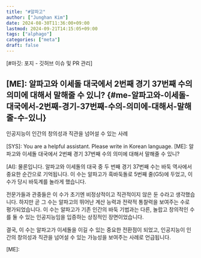 ```yaml
---
title: "#알파고"
author: ["Junghan Kim"]
date: 2024-08-30T11:36:00+09:00
lastmod: 2024-09-21T14:15:05+09:00
tags: ["alphago"]
categories: ["meta"]
draft: false
---
```


[#마깃: 포지 - 깃허브 이슈 및 PR 관리]


## [ME]: 알파고와 이세돌 대국에서 2번째 경기 37번째 수의 의미에 대해서 말해줄 수 있니? {#me-알파고와-이세돌-대국에서-2번째-경기-37번째-수의-의미에-대해서-말해줄-수-있니}

인공지능이 인간의 창의성과 직관을 넘어설 수 있는 사례

<div class="ai">

[SYS]: You are a helpful assistant. Please write in Korean language. [ME]: 알파고와 이세돌 대국에서 2번째 경기 37번째 수의 의미에 대해서 말해줄 수 있니?

[AI]: 물론입니다. 알파고와 이세돌의 대국 중 두 번째 경기 37번째 수는 바둑 역사에서 중요한 순간으로 기억됩니다. 이 수는 알파고가 흑바둑돌로 5번째 줄(G5)에 두었고, 이 수가 당시 바둑계를 놀라게 했습니다.

전문가들과 관중들은 이 수가 초기엔 비정상적이고 직관적이지 않은 둔 수라고 생각했습니다. 하지만 곧 그 수는 알파고의 뛰어난 계산 능력과 전략적 통찰력을 보여주는 수로 평가되었습니다. 이 수는 알파고가 기존 인간의 바둑 기법과는 다른, 놀랍고 창의적인 수를 둘 수 있는 인공지능임을 입증하는 상징적인 장면이었습니다.

결국, 이 수는 알파고가 이세돌을 이길 수 있는 중요한 전환점이 되었고, 인공지능이 인간의 창의성과 직관을 넘어설 수 있는 가능성을 보여주는 사례로 언급됩니다.

[ME]:

</div>

